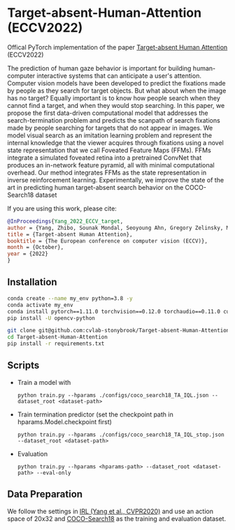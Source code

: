 # Target-absent-Human-Attention (ECCV2022)
Offical PyTorch implementation of the paper [Target-absent Human Attention](https://arxiv.org/abs/2207.01166) (ECCV2022)

The prediction of human gaze behavior is important for building human-computer interactive systems that can anticipate a user's attention. Computer vision models have been developed to predict the fixations made by people as they search for target objects. But what about when the image has no target? Equally important is to know how people search when they cannot find a target, and when they would stop searching. In this paper, we propose the first data-driven computational model that addresses the search-termination problem and predicts the scanpath of search fixations made by people searching for targets that do not appear in images. We model visual search as an imitation learning problem and represent the internal knowledge that the viewer acquires through fixations using a novel state representation that we call Foveated Feature Maps (FFMs). FFMs integrate a simulated foveated retina into a pretrained ConvNet that produces an in-network feature pyramid, all with minimal computational overhead. Our method integrates FFMs as the state representation in inverse reinforcement learning. Experimentally, we improve the state of the art in predicting human target-absent search behavior on the COCO-Search18 dataset

If you are using this work, please cite:
```bibtex
@InProceedings{Yang_2022_ECCV_target,
author = {Yang, Zhibo, Sounak Mondal, Seoyoung Ahn, Gregory Zelinsky, Minh Hoai, and Dimitris Samaras},
title = {Target-absent Human Attention},
booktitle = {The European conference on computer vision (ECCV)},
month = {October},
year = {2022}
}
```

## Installation
```bash
conda create --name my_env python=3.8 -y
conda activate my_env
conda install pytorch==1.11.0 torchvision==0.12.0 torchaudio==0.11.0 cudatoolkit=11.3 -c pytorch
pip install -U opencv-python

git clone git@github.com:cvlab-stonybrook/Target-absent-Human-Attention.git
cd Target-absent-Human-Attention
pip install -r requirements.txt
```

## Scripts
- Train a model with
    ```
    python train.py --hparams ./configs/coco_search18_TA_IQL.json --dataset_root <dataset-path>
    ```
- Train termination predictor (set the checkpoint path in hparams.Model.checkpoint first)
    ```
    python train.py --hparams ./configs/coco_search18_TA_IQL_stop.json --dataset_root <dataset-path>
    ```
- Evaluation
    ```
    python train.py --hparams <hparams-path> --dataset_root <dataset-path> --eval-only
    ```
    
## Data Preparation
We follow the settings in [IRL (Yang et al., CVPR2020)](https://github.com/cvlab-stonybrook/Scanpath_Prediction) and use an action space of 20x32 and [COCO-Search18](https://sites.google.com/view/cocosearch/home) as the training and evaluation dataset.



